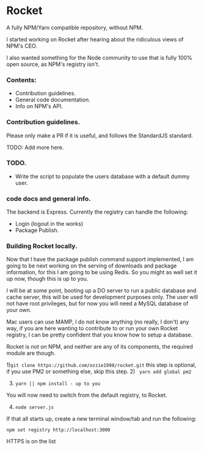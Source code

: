 # Rocket
A fully NPM/Yarn compatible repository, without NPM.


I started working on Rocket after hearing about the ridiculous views of NPM's CEO.

I also wanted something for the Node community to use that is fully 100% open source, as NPM's registry isn't.

### Contents:

- Contribution guidelines.
- General code documentation.
- Info on NPM's API.




### Contribution guidelines.

Please only make a PR if it is useful, and follows the StandardJS standard.

TODO: Add more here.




### TODO.

- Write the script to populate the users database with a default dummy user. 



### code docs and general info. 

The backend is Express. Currently the registry can handle the following: 

- Login (logout in the works)
- Package Publish. 

### Building Rocket locally. 

Now that I have the package publish command support implemented, I am going to be next working on the serving of downloads and package information, for this I am going to be using Redis. So you might as well set it up now, though this is up to you. 

I will be at some point, booting up a DO server to run a public database and cache server, this will be used for development purposes only. The user will not have root privileges, but for now you will need a MySQL database of your own. 

Mac users can use MAMP, I do not know anything (no really, I don't) any way, if you are here wanting to contribute to or run your own Rocket registry, I can be pretty confident that you know how to setup a database.


Rocket is not on NPM, and neither are any of its components, the required module are though. 

1)```git clone https://github.com/ozzie1998/rocket.git``` 
this step is optional, if you use PM2 or something else, skip this step. 
2) ``` yarn add global pm2```

3) ```yarn || npm install - up to you```

You will now need to switch from the default registry, to Rocket.  

4) ```node server.js```

If that all starts up, create a new terminal window/tab and run the following:

```npm set registry http://localhost:3000``` 

HTTPS is on the list